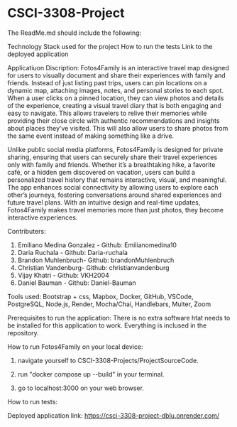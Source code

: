 # CSCI-3308-Project
The ReadMe.md should include the following:

Technology Stack used for the project
How to run the tests
Link to the deployed application

Applicatiuon Discription:
Fotos4Family is an interactive travel map designed for users to visually document and share their experiences with family and friends. Instead of just listing past trips, users can pin locations on a dynamic map, attaching images, notes, and personal stories to each spot. When a user clicks on a pinned location, they can view photos and details of the experience, creating a visual travel diary that is both engaging and easy to navigate. This allows travelers to relive their memories while providing their close circle with authentic recommendations and insights about places they’ve visited. This will also allow users to share photos from the same event instead of making something like a drive.

Unlike public social media platforms, Fotos4Family is designed for private sharing, ensuring that users can securely share their travel experiences only with family and friends. Whether it’s a breathtaking hike, a favorite café, or a hidden gem discovered on vacation, users can build a personalized travel history that remains interactive, visual, and meaningful. The app enhances social connectivity by allowing users to explore each other’s journeys, fostering conversations around shared experiences and future travel plans. With an intuitive design and real-time updates, Fotos4Family makes travel memories more than just photos, they become interactive experiences.


Contributers:
1. Emiliano Medina Gonzalez - Github: Emilianomedina10
2. Daria Ruchala - Github: Daria-ruchala
3. Brandon Muhlenbruch- Github: brandonMuhlenbruch
4. Christian Vandenburg- Github: christianvandenburg
5. Vijay Khatri - Github: VKH2004
6. Daniel Bauman - Github: Daniel-Bauman


Tools used:
Bootstrap + css, Mapbox, Docker, GitHub, VSCode, PostgreSQL, Node.js, Render, Mocha/Chai, Handlebars, Multer, Zoom

Prerequisites to run the application:
There is no extra software htat needs to be installed for this application to work. Everything is inclused in the repository.


How to run Fotos4Family on your local device:

1. navigate yourself to CSCI-3308-Projects/ProjectSourceCode.

2. run "docker compose up --build" in your terminal.

3. go to localhost:3000 on your web browser.


How to run tests:

Deployed application link:
https://csci-3308-project-dblu.onrender.com/
